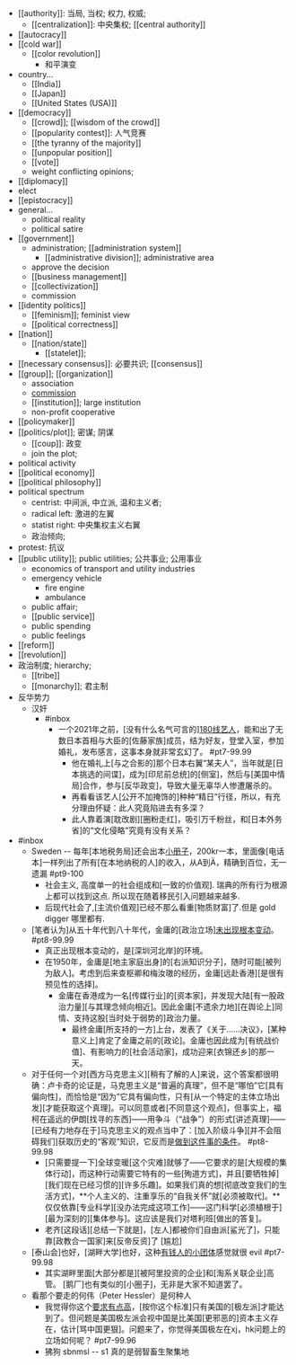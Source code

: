 - [[authority]]: 当局, 当权; 权力, 权威;
    - [[centralization]]: 中央集权; [[central authority]]
- [[autocracy]]
- [[cold war]]
    - [[color revolution]]
        - 和平演变
- country...
    - [[India]]
    - [[Japan]]
    - [[United States (USA)]]
- [[democracy]]
    - [[crowd]]; [[wisdom of the crowd]]
    - [[popularity contest]]: 人气竞赛
    - [[the tyranny of the majority]]
    - [[unpopular position]]
    - [[vote]]
    - weight conflicting opinions;
- [[diplomacy]]
- elect
- [[epistocracy]]
- general...
    - political reality
    - political satire
- [[government]]
    - administration; [[administration system]]
        - [[administrative division]]; administrative area
    - approve the decision
    - [[business management]]
    - [[collectivization]]
    - commission
- [[identity politics]]
    - [[feminism]]; feminist view
    - [[political correctness]]
- [[nation]]
    - [[nation/state]]
        - [[statelet]];
- [[necessary consensus]]: 必要共识; [[consensus]]
- [[group]]; [[organization]]
    - association
    - [commission](https://workflowy.com/#/a9e071d40739)
    - [[institution]]; large institution
    - non-profit cooperative
- [[policymaker]]
- [[politics/plot]]; 密谋; 阴谋
    - [[coup]]: 政变
    - join the plot;
- political activity
- [[political economy]]
- [[political philosophy]]
- political spectrum
    - centrist: 中间派, 中立派, 温和主义者;
    - radical left: 激进的左翼
    - statist right: 中央集权主义右翼
    - 政治倾向;
- protest: 抗议
- [[public utility]]; public utilities; 公共事业; 公用事业
    - economics of transport and utility industries 
    - emergency vehicle
        - fire engine
        - ambulance
    - public affair;
    - [[public service]]
    - public spending
    - public feelings
- [[reform]]
- [[revolution]]
- 政治制度; hierarchy;
    - [[tribe]]
    - [[monarchy]]; 君主制
- 反华势力
    - 汉奸
        - #inbox
            - 一个2021年之前，[没有什么名气可言的][180线艺人](https://www.zhihu.com/question/479486575/answer/2058706525)，能和出了无数日本首相与大臣的[佐藤家族]成员，结为好友，登堂入室，参加婚礼，发布感言，这事本身就非常玄幻了。 #pt7-99.99
                - 他在婚礼上[与之合影的]那个日本右翼“某夫人”，当年就是[日本挑选的间谍]，成为[印尼前总统]的[侧室]，然后与[美国中情局]合作，参与[反华政变]，导致大量无辜华人惨遭屠杀的。
                - 再看看该艺人[公开不加掩饰的]种种“精日”行径，所以，有充分理由怀疑：此人究竟陷进去有多深？
                - 此人靠着演[耽改剧][圈粉走红]，吸引万千粉丝，和[日本外务省]的“文化侵略”究竟有没有关系？
- #inbox
    - Sweden -- 每年[本地税务局]还会出本[小册子](https://bbs.saraba1st.com/2b/forum.php?mod=viewthread&tid=1998817&extra=page%3D1%26filter%3Dtypeid%26typeid%3D141&page=3)，200kr一本，里面像[电话本]一样列出了所有[在本地纳税的人]的收入，从A到Ä，精确到百位，无一遗漏 #pt9-100
        - 社会主义, 高度单一的社会组成和[一致的价值观]. 瑞典的所有行为根源上都可以找到这点. 所以现在随着移民引入问题越来越多.
        - 后现代社会了,[主流价值观]已经不那么看重[物质财富]了.但是 gold digger 哪里都有.
    - [笔者认为]从五十年代到八十年代，金庸的[政治立场][未出现根本变动](https://zhuanlan.zhihu.com/p/368502954)。 #pt8-99.99
        - 真正出现根本变动的，是[深圳河北岸]的环境。
        - 在1950年，金庸是[地主家庭出身]的[右派知识分子]，随时可能[被列为敌人]。考虑到后来查枢卿和梅汝璈的经历，金庸[远赴香港][是很有预见性的选择]。
            - 金庸在香港成为一名[传媒行业]的[资本家]，并发现大陆[有一股政治力量][与其理念倾向相近]。因此金庸[不遗余力地][在舆论上]同情、支持这股[当时处于弱势的]政治力量。
                - 最终金庸[所支持的一方]上台，发表了《关于……决议》，[某种意义上]肯定了金庸之前的[政论]。金庸也因此成为[有统战价值]、有影响力的[社会活动家]，成功迎来[衣锦还乡]的那一天。
    - 对于任何一个对[西方马克思主义][稍有了解的人]来说，这个答案都很明确：卢卡奇的论证是，马克思主义是“普遍的真理”，但不是“哪怕”它[具有偏向性]，而恰恰是“因为”它具有偏向性，只有[从一个特定的主体立场出发][才能获取这个真理]。可以同意或者[不同意这个观点]，但事实上，福柯在遥远的伊朗[找寻的东西]——用争斗（“战争”）的形式[讲述真理]——[已经有力地存在于]马克思主义的观点当中了：[加入阶级斗争][并不会阻碍我们]获取历史的“客观”知识，它反而是[做到这件事的条件](https://zhuanlan.zhihu.com/p/401623178)。 #pt8-99.98
        - [只需要提一下]全球变暖[这个灾难]就够了——它要求的是[大规模的集体行动]，而这种行动需要它特有的一些[殉道方式]，并且[要牺牲掉][我们现在已经习惯的][许多乐趣]。如果我们真的想[彻底改变我们的生活方式]，**个人主义的、注重享乐的“自我关怀”就[必须被取代]。**仅仅依靠[专业科学][没办法完成这项工作]——这门科学[必须植根于][最为深刻的][集体参与]。这应该是我们对塔利班[做出的答复]。
        - 老齐[这段话][总结一下就是]，[左人]都被你们自由派[鲨光了]，只能靠[政教合一国家]来[反帝反资]了 [尴尬]
    - [泰山会]也好，[湖畔大学]也好，这种[有钱人的小团体](https://bbs.saraba1st.com/2b/thread-1998433-5-1.html)感觉就很 evil #pt7-99.98
        - 其实湖畔里面[大部分都是][被阿里投资的企业]和[淘系关联企业]高管。
[鹅厂]也有类似的[小圈子]，无非是大家不知道罢了。
    - 看那个要走的何伟（Peter Hessler）是何种人
        - 我觉得你这个[要求有点高](https://bbs.saraba1st.com/2b/thread-2007103-3-1.html)，[按你这个标准]只有美国的[极左派]才能达到了。但问题是美国极左派会视中国是比美国[更邪恶的]资本主义存在，估计[骂中国更狠]。问题来了，你觉得美国极左在xj，hk问题上的立场如何呢？ #pt7-99.96
        - 狒狗 sbnmsl -- s1 真的是弱智畜生聚集地
